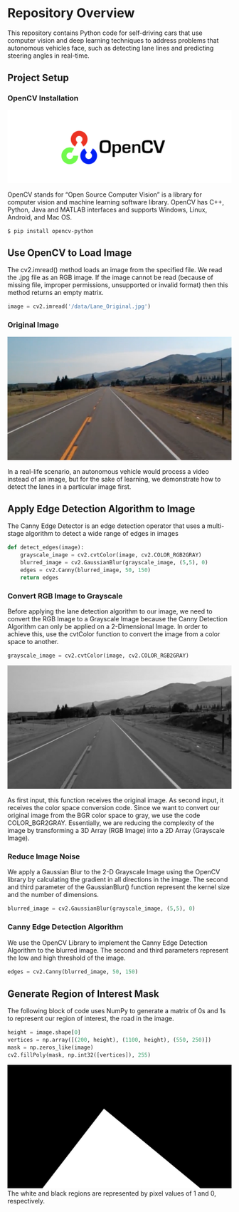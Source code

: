 # Repository Overview 
This repository contains Python code for self-driving cars that use computer vision and deep learning techniques to address problems that autonomous vehicles face, such as detecting lane lines and predicting steering angles in real-time.


## Project Setup

### OpenCV Installation
![OpenCV](screenshots/opencv.png)

OpenCV stands for “Open Source Computer Vision” is a library for computer vision and machine learning software library. OpenCV has C++, Python, Java and MATLAB interfaces and supports Windows, Linux, Android, and Mac OS. 

```
$ pip install opencv-python
```

## Use OpenCV to Load Image 
The cv2.imread() method loads an image from the specified file. We read the .jpg file as an RGB image. If the image cannot be read (because of missing file, improper permissions, unsupported or invalid format) then this method returns an empty matrix.

```python
image = cv2.imread('/data/Lane_Original.jpg')
```
### Original Image
![Original-Image](screenshots/Lane_Original.jpg)

In a real-life scenario, an autonomous vehicle would process a video instead of an image, but for the sake of learning, we demonstrate how to detect the lanes in a particular image first. 

## Apply Edge Detection Algorithm to Image
The Canny Edge Detector is an edge detection operator that uses a multi-stage algorithm to detect a wide range of edges in images

```python
def detect_edges(image):
    grayscale_image = cv2.cvtColor(image, cv2.COLOR_RGB2GRAY)    
    blurred_image = cv2.GaussianBlur(grayscale_image, (5,5), 0)
    edges = cv2.Canny(blurred_image, 50, 150)  
    return edges   
```

### Convert RGB Image to Grayscale
Before applying the lane detection algorithm to our image, we need to convert the RGB Image to a Grayscale Image because the Canny Detection Algorithm can only be applied on a 2-Dimensional Image. In order to achieve this, use the cvtColor function to convert the image from a color space to another.

```python
grayscale_image = cv2.cvtColor(image, cv2.COLOR_RGB2GRAY)    
```

![Gray-Image](screenshots/Lane_GrayScale.jpg)

As first input, this function receives the original image. As second input, it receives the color space conversion code. Since we want to convert our original image from the BGR color space to gray, we use the code COLOR_BGR2GRAY. Essentially, we are reducing the complexity of the image by transforming a 3D Array (RGB Image) into a 2D Array (Grayscale Image). 

### Reduce Image Noise
We apply a Gaussian Blur to the 2-D Grayscale Image using the OpenCV library by calculating the gradient in all directions in the image. The second and third parameter of the GaussianBlur() function represent the kernel size and the number of dimensions.

```python
blurred_image = cv2.GaussianBlur(grayscale_image, (5,5), 0) 
```

### Canny Edge Detection Algorithm
We use the OpenCV Library to implement the Canny Edge Detection Algorithm to the blurred image. The second and third parameters represent the low and high threshold of the image.

```python
edges = cv2.Canny(blurred_image, 50, 150)  
```

## Generate Region of Interest Mask
The following block of code uses NumPy to generate a matrix of 0s and 1s to represent our region of interest, the road in the image. 

```python
height = image.shape[0]
vertices = np.array([(200, height), (1100, height), (550, 250)])
mask = np.zeros_like(image) 
cv2.fillPoly(mask, np.int32([vertices]), 255) 
```

![ROI-White-Mask](screenshots/Region-Of-Interest-Mask.jpg)
The white and black regions are represented by pixel values of 1 and 0, respectively.









